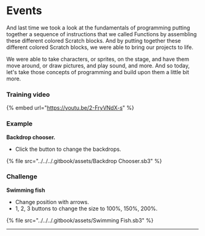 # Events

And last time we took a look at the fundamentals of programming putting together a sequence of instructions that we called Functions by assembling these different colored Scratch blocks. And by putting together these different colored Scratch blocks, we were able to bring our projects to life.

We were able to take characters, or sprites, on the stage, and have them move around, or draw pictures, and play sound, and more. And so today, let's take those concepts of programming and build upon them a little bit more.

### Training video

{% embed url="https://youtu.be/2-FryVNdX-s" %}

### Example

**Backdrop chooser.**

* Click the button to change the backdrops.

{% file src="../../../.gitbook/assets/Backdrop Chooser.sb3" %}

### **Challenge**

**Swimming fish**

* Change position with arrows.
* 1, 2, 3 buttons to change the size to 100%, 150%, 200%.

{% file src="../../../.gitbook/assets/Swimming Fish.sb3" %}

****

[\
](http://localhost:3000/work-files/computer-science/scratch/events/Backdrop%20Chooser.sb3)
